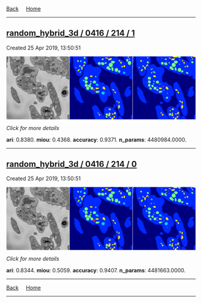 
[Back](..)&nbsp;&nbsp;&nbsp;&nbsp;&nbsp;[Home](https://leapmanlab.github.io/snapshots)

---

<div class="summary"><a href="1"><h2>random_hybrid_3d / 0416 / 214 / 1</h2></a><p>Created 25 Apr 2019, 13:50:51
</p><a href="1"><img src="1/media/summary.png" align="center"></a><p>
<i>Click for more details</i>
</p></div>

**ari**: 0.8380. **miou**: 0.4368. **accuracy**: 0.9371. **n_params**: 4480984.0000. 

---

<div class="summary"><a href="0"><h2>random_hybrid_3d / 0416 / 214 / 0</h2></a><p>Created 25 Apr 2019, 13:50:51
</p><a href="0"><img src="0/media/summary.png" align="center"></a><p>
<i>Click for more details</i>
</p></div>

**ari**: 0.8344. **miou**: 0.5059. **accuracy**: 0.9407. **n_params**: 4481663.0000. 

---

[Back](..)&nbsp;&nbsp;&nbsp;&nbsp;&nbsp;[Home](https://leapmanlab.github.io/snapshots)

---